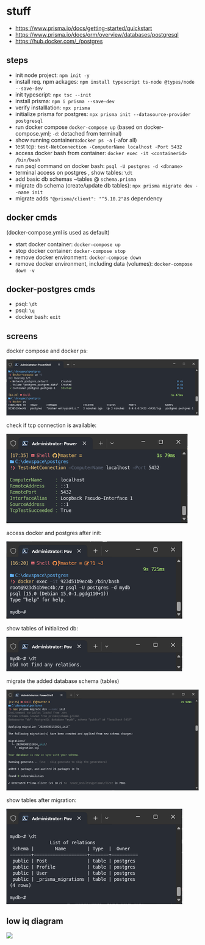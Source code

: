 # stuff
- https://www.prisma.io/docs/getting-started/quickstart
- https://www.prisma.io/docs/orm/overview/databases/postgresql
- https://hub.docker.com/_/postgres

## steps
- init node project: `npm init -y`
- install req. npm ackages: `npm install typescript ts-node @types/node --save-dev`
- init typescript: `npx tsc --init`
- install prisma: `npm i prisma --save-dev`
- verify installlation: `npx prisma`
- initialize prisma for postgres: `npx prisma init --datasource-provider postgresql`
- run docker compose `docker-compose up` (based on docker-compose.yml; `-d`: detached from terminal)
- show running containers:`docker ps -a` (`-a`for all)
- test tcp: `test-NetConnection -ComputerName localhost -Port 5432`
- access docker bash from container: `docker exec -it <containerid> /bin/bash`
- run psql command on docker bash: `psql -U postgres -d <dbname>`
- terminal access on postgres <dbname>, show tables: `\dt`
- add basic db schemas ~tables @ `schema.prisma`
- migrate db schema (create/update db tables): `npx prisma migrate dev --name init`
- migrate adds `"@prisma/client": "^5.10.2"`as dependency

## docker cmds
(docker-compose.yml is used as default)
- start docker container: `docker-compose up`
- stop docker container: `docker-compose stop` 
- remove docker environment: `docker-compose down`
- remove docker environment, including data (volumes): `docker-compose down -v`

## docker-postgres cmds
- psql: `\dt`
- psql: `\q`
- docker bash: `exit`

## screens
docker compose and docker ps:

![Alt text](docker-compose-docker-ps.png)

check if tcp connection is available:

![Alt text](test-tcp-netconnection.png)

access docker and postgres after init:

![Alt text](access-docker-postgres-bash.png)

show tables of initialized db:

![Alt text](dt-before-migrate.png)

migrate the added database schema (tables)

![Alt text](migration.png)

show tables after migration:

![Alt text](dt-after-migrate.png)


## low iq diagram
[<img src="image.png" width="250"/>](low-iq-diagram.excalidraw.png)